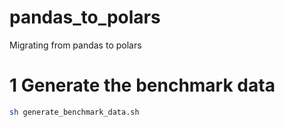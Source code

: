 # pandas_to_polars
Migrating from pandas to polars
# 1 Generate the benchmark data

```bash
sh generate_benchmark_data.sh
```
